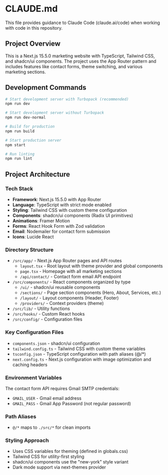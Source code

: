 # CLAUDE.md

This file provides guidance to Claude Code (claude.ai/code) when working with code in this repository.

## Project Overview

This is a Next.js 15.5.0 marketing website with TypeScript, Tailwind CSS, and shadcn/ui components. The project uses the App Router pattern and includes features like contact forms, theme switching, and various marketing sections.

## Development Commands

```bash
# Start development server with Turbopack (recommended)
npm run dev

# Start development server without Turbopack
npm run dev-normal

# Build for production
npm run build

# Start production server
npm start

# Run linting
npm run lint
```

## Project Architecture

### Tech Stack
- **Framework**: Next.js 15.5.0 with App Router
- **Language**: TypeScript with strict mode enabled
- **Styling**: Tailwind CSS with custom theme configuration
- **Components**: shadcn/ui components (Radix UI primitives)
- **Animations**: Framer Motion
- **Forms**: React Hook Form with Zod validation
- **Email**: Nodemailer for contact form submission
- **Icons**: Lucide React

### Directory Structure
- `/src/app/` - Next.js App Router pages and API routes
  - `layout.tsx` - Root layout with theme provider and global components
  - `page.tsx` - Homepage with all marketing sections
  - `/api/contact/` - Contact form email API endpoint
- `/src/components/` - React components organized by type
  - `/ui/` - shadcn/ui reusable components
  - `/sections/` - Page section components (Hero, About, Services, etc.)
  - `/layout/` - Layout components (Header, Footer)
  - `/providers/` - Context providers (theme)
- `/src/lib/` - Utility functions
- `/src/hooks/` - Custom React hooks
- `/src/config/` - Configuration files

### Key Configuration Files
- `components.json` - shadcn/ui configuration
- `tailwind.config.ts` - Tailwind CSS with custom theme variables
- `tsconfig.json` - TypeScript configuration with path aliases (@/*)
- `next.config.ts` - Next.js configuration with image optimization and caching headers

### Environment Variables
The contact form API requires Gmail SMTP credentials:
- `GMAIL_USER` - Gmail email address
- `GMAIL_PASS` - Gmail App Password (not regular password)

### Path Aliases
- `@/*` maps to `./src/*` for clean imports

### Styling Approach
- Uses CSS variables for theming (defined in globals.css)
- Tailwind CSS for utility-first styling
- shadcn/ui components use the "new-york" style variant
- Dark mode support via next-themes provider